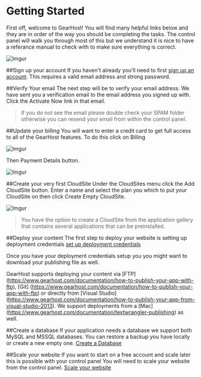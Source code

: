 Getting Started 
==================

First off, welcome to GearHost! You will find many helpful links below and they are in order of the way you should be completing the tasks.  The control panel will walk you through most of this but we understand it is nice to have a referance manual to check with to make sure everything is correct.

![Imgur](http://i.imgur.com/FRZuUzA.png)

##Sign up your account
If you haven't already you'll need to first [sign up an account](https://my.gearhost.com/account/signup). This requires a valid email address and strong password.
 
##Verify Your email
The next step will be to verify your email address.  We have sent you a verification email to the email address you signed up with. Click the Activate Now link in that email.

> If you do not see the email please double check your SPAM folder otherwise you can resend your email from within the control panel.

##Update your billing
You will want to enter a credit card to get full access to all of the GearHost features. To do this click on Billing 

![Imgur](http://i.imgur.com/wQqGCE8.png)

Then Payment Details button.

![Imgur](http://i.imgur.com/9Wwj0Y5.png)

##Create your very first CloudSite
Under the CloudSites menu click the Add CloudSite button. Enter a name and select the plan you which to put your CloudSite on then click Create Empty CloudSite.

![Imgur](http://imgur.com/SuQh5Mc)

> You have the option to create a CloudSite from the application gallery that contains several applications that can be preinstalled.
 
##Deploy your content
The first step to deploy your website is setting up deployment credentials [set up deployment credentials](https://www.gearhost.com/documentation/how-to-deploy-to-cloudsites-md)

Once you have your deployment credentials setup you you might want to download your publishing file as well.

GearHost supports deploying your content via [FTP] (https://www.gearhost.com/documentation/how-to-publish-your-app-with-ftp), [Git] (https://www.gearhost.com/documentation/how-to-publish-your-app-with-ftp) or directly from [Visual Studio] (https://www.gearhost.com/documentation/how-to-publish-your-app-from-visual-studio-2013). We support deployments from a [Mac] (https://www.gearhost.com/documentation/textwrangler-publishing) as well.

##Create a database
 If your application needs a database we support both MySQL and MSSQL databases.  You can restore a backup you have locally or create a new empty one.
 [Create a Database](https://www.gearhost.com/documentation/how-to-restore-a-database)

##Scale your website
If you want to start on a free account and scale later this is possible with your control panel You will need to scale your website from the control panel.
 [Scale your website](https://www.gearhost.com/documentation/how-to-scale-your-cloudsite)







